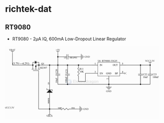 
# richtek-dat

## RT9080 

- RT9080 - 2μA IQ, 600mA Low-Dropout Linear Regulator

![](2024-12-26-15-23-57.png)